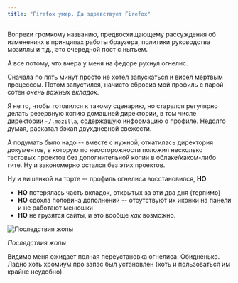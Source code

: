 ```yaml
---
title: "Firefox умер. Да здравствует Firefox"
---
```


Вопреки громкому названию, предвосхищающему рассуждения об изменениях в принципах работы браузера, политики руководства мозиллы и т.д., это очередной пост с нытьем.

А все потому, что вчера у меня на федоре рухнул огнелис.

Сначала по пять минут просто не хотел запускаться и висел мертвым процессом. 
Потом запустился, начисто сбросив мой профиль с парой сотен _очень важных вкладок_.

Я не то, чтобы готовился к такому сценарию, но старался регулярно делать резервную копию домашней директории, в том числе директории `~/.mozilla`, содержащую информацию о профиле.
Недолго думая, раскатал бэкап двухдневной свежести.

А подумать было надо -- вместе с нужной, откатилась директория документов, в которую по неосторожности положил несколько тестовых проектов без дополнительной копии в облаке/каком-либо гите.
Ну и закономерно остался без этих проектов.

Ну и вишенкой на торте -- профиль огнелиса восстановился, __НО__:

- __НО__ потерялась часть вкладок, открытых за эти два дня (терпимо)
- __НО__ сдохла половина дополнений -- отсутствуют их иконки на панели и не работают менюшки
- __НО__ не грузятся сайты, и это вообще _как_ возможно.

![Последствия жопы](https://i.ibb.co/SKTTSrg/Screenshot-20190903-112827.png)

_Последствия жопы_

Видимо меня ожидает полная переустановка огнелиса.
Обидненько.
Ладно хоть хромиум про запас был установлен (хоть и пользоваться им крайне неудобно).
